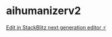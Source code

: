 # aihumanizerv2

[Edit in StackBlitz next generation editor ⚡️](https://stackblitz.com/~/github.com/BruhXDs/aihumanizerv2)